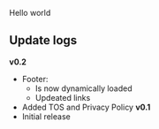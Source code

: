 Hello world

## Update logs
**v0.2**
- Footer: 
    - Is now dynamically loaded
    - Updeated links
- Added TOS and Privacy Policy
**v0.1**
- Initial release
